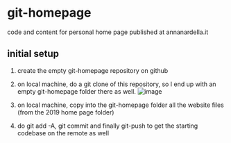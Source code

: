 # git-homepage
code and content for personal home page published at annanardella.it

## initial setup
1. create the empty git-homepage repository on github
2. on local machine, do a git clone of this repository, so I end up with an empty git-homepage folder there as well. ![image](https://user-images.githubusercontent.com/59955581/144261137-f54bbd21-99a2-4c2d-97bd-d73f7b368ef1.png)

3. on local machine, copy into the git-homepage folder all the website files (from the 2019 home page folder)
4. do git add -A, git commit and finally git-push to get the starting codebase on the remote as well
